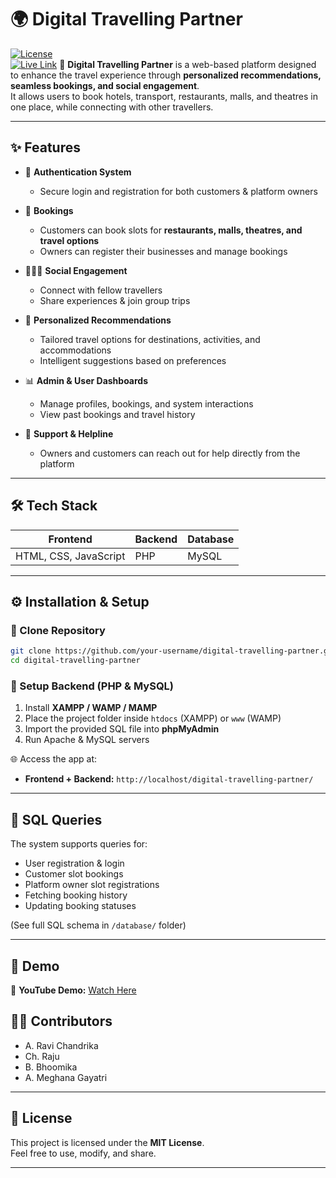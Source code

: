 # 🌍 Digital Travelling Partner  

[![License](https://img.shields.io/badge/License-MIT-blue.svg?style=for-the-badge)](LICENSE)  
[![Live Link](https://travelpool.infinityfreeapp.com/)](Link)
🚀 **Digital Travelling Partner** is a web-based platform designed to enhance the travel experience through **personalized recommendations, seamless bookings, and social engagement**.  
It allows users to book hotels, transport, restaurants, malls, and theatres in one place, while connecting with other travellers.  

---

## ✨ Features  

- 🔐 **Authentication System**  
  - Secure login and registration for both customers & platform owners  

- 🏨 **Bookings**  
  - Customers can book slots for **restaurants, malls, theatres, and travel options**  
  - Owners can register their businesses and manage bookings  

- 🧑‍🤝‍🧑 **Social Engagement**  
  - Connect with fellow travellers  
  - Share experiences & join group trips  

- 🎯 **Personalized Recommendations**  
  - Tailored travel options for destinations, activities, and accommodations  
  - Intelligent suggestions based on preferences  

- 📊 **Admin & User Dashboards**  
  - Manage profiles, bookings, and system interactions  
  - View past bookings and travel history  

- 📧 **Support & Helpline**  
  - Owners and customers can reach out for help directly from the platform  

---

## 🛠️ Tech Stack  

| Frontend | Backend | Database |
|----------|---------|----------|
| HTML, CSS, JavaScript | PHP | MySQL |

---

## ⚙️ Installation & Setup  

### 🔹 Clone Repository  
```bash
git clone https://github.com/your-username/digital-travelling-partner.git
cd digital-travelling-partner
```

### 🔹 Setup Backend (PHP & MySQL)  
1. Install **XAMPP / WAMP / MAMP**  
2. Place the project folder inside `htdocs` (XAMPP) or `www` (WAMP)  
3. Import the provided SQL file into **phpMyAdmin**  
4. Run Apache & MySQL servers  

🌐 Access the app at:  
- **Frontend + Backend:** `http://localhost/digital-travelling-partner/`  

---

## 📖 SQL Queries  

The system supports queries for:  
- User registration & login  
- Customer slot bookings  
- Platform owner slot registrations  
- Fetching booking history  
- Updating booking statuses  

(See full SQL schema in `/database/` folder)  

---

## 📸 Demo  

🎥 **YouTube Demo:** [Watch Here](https://youtu.be/GEq9HO3_ggI)  



## 👨‍💻 Contributors  

- A. Ravi Chandrika  
- Ch. Raju  
- B. Bhoomika  
- A. Meghana Gayatri  

---

## 📜 License  

This project is licensed under the **MIT License**.  
Feel free to use, modify, and share.  

---
